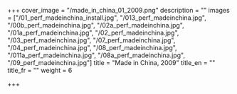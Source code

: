+++
cover_image = "/made_in_china_01_2009.png"
description = ""
images = ["/01_perf_madeinchina_install.jpg", "/013_perf_madeinchina.jpg", "/00b_perf_madeinchina.jpg", "/02a_perf_madeinchina.jpg", "/01a_perf_madeinchina.jpg", "/02_perf_madeinchina.jpg", "/03_perf_madeinchina.jpg", "/07_perf_madeinchina.jpg", "/04_perf_madeinchina.jpg", "/08_perf_madeinchina.jpg", "/011a_perf_madeinchina.jpg", "/08a_perf_madeinchina.jpg", "/09_perf_madeinchina.jpg"]
title = "Made in China, 2009"
title_en = ""
title_fr = ""
weight = 6

+++
